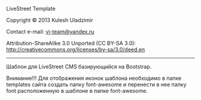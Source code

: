 LiveStreet Template

Copyright © 2013 Kulesh Uladzimir

Contact e-mail: vj-team@yandex.ru

Attribution-ShareAlike 3.0 Unported (CC BY-SA 3.0):
http://creativecommons.org/licenses/by-sa/3.0/deed.en

------------------------------------------------------

Шаблон для LiveStreet CMS базирующийся на Bootstrap.

Внимание!!!
Для отображения иконок шаблона необходимо в папке templates сайта
создать папку font-awesome и перенести в нее папку font расположенную
в шаблоне в папке font-awesome.

